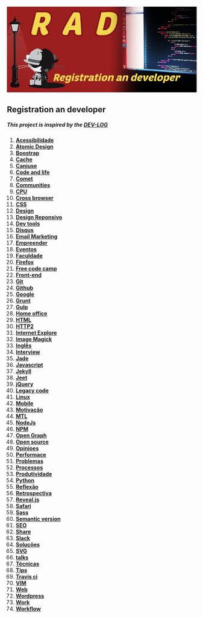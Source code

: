 ![Alt text](/image/rad.png "Registration an developer")
## Registration an developer
##### This project is inspired by	 the [DEV-LOG](https://github.com/ericdouglas/dev-log)

1. **[Acessibilidade](source/acessibilidade//readme.md)**
1. **[Atomic Design](source/atomic-design/readme.md)**
1. **[Boostrap](source/atomic-design/readme.md)**
1. **[Cache](source/cache/readme.md)**
1. **[Caniuse](source/caniuse/readme.md)**
1. **[Code and life](source/code-and-life/readme.md)**
1. **[Comet](source/comet/readme.md)**
1. **[Communities](source/communities/readme.md)**
1. **[CPU](source/CPU/readme.md)**
1. **[Cross browser](source/cross-browser/readme.md)**
1. **[CSS](source/css/readme.md)**
1. **[Design](source/design/readme.md)**
1. **[Design Reponsivo](source/design-reponsivo/readme.md)**
1. **[Dev tools](source/DevTools/readme.md)**
1. **[Disqus](source/disqus/readme.md)**
1. **[Email Marketing](source/email-marketing/readme.md)**
1. **[Empreender](source/empreender/readme.md)**
1. **[Eventos](source/eventos/readme.md)**
1. **[Faculdade](source/faculdade/readme.md)**
1. **[Firefox](source/firefox/readme.md)**
1. **[Free code camp](source/free-code-camp/readme.md)**
1. **[Front-end](source/front-end/readme.md)**
1. **[Git](source/git/readme.md)**
1. **[Github](source/github/readme.md)**
1. **[Google](source/google/readme.md)**
1. **[Grunt](source/grunt-js/readme.md)**
1. **[Gulp](source/gulp/readme.md)**
1. **[Home office](source/home-office/readme.md)**
1. **[HTML](source/html/readme.md)**
1. **[HTTP2](source/http2/readme.md)**
1. **[Internet Explore](source/ie/readme.md)**
1. **[Image Magick](source/ImageMagick/readme.md)**
1. **[Inglês](source/ingles/readme.md)**
1. **[Interview](source/interview/readme.md)**
1. **[Jade](source/jade/readme.md)**
1. **[Javascript](source/javascript/readme.md)**
1. **[Jekyll](source/jekyll/readme.md)**
1. **[Jeet](source/jeet/readme.md)**
1. **[jQuery](source/jquery/readme.md)**
1. **[Legacy code](source/legacy-code/readme.md)**
1. **[Linux](source/linux/readme.md)**
1. **[Mobile](source/mobile/readme.md)**
1. **[Motivação](source/motivacao/readme.md)**
1. **[MTL](source/MTL/readme.md)**
1. **[NodeJs](source/nodejs/readme.md)**
1. **[NPM](source/npm/readme.md)**
1. **[Open Graph](source/open-graph/readme.md)**
1. **[Open source](source/open-source/readme.md)**
1. **[Opinioes](source/opinioes/readme.md)**
1. **[Performace](source/performace/readme.md)**
1. **[Problemas](source/problemas/readme.md)**
1. **[Processos](source/processos/readme.md)**
1. **[Produtividade](source/produtividade/readme.md)**
1. **[Python](source/python/readme.md)**
1. **[Reflexão](source/reflexao/readme.md)**
1. **[Retrospectiva](source/retrospectiva/readme.md)**
1. **[Reveal.js](source/revealjs/readme.md)**
1. **[Safari](source/safari/readme.md)**
1. **[Sass](source/sass/readme.md)**
1. **[Semantic version](source/semantic-version/readme.md)**
1. **[SEO](source/seo/readme.md)**
1. **[Share](source/share/readme.md)**
1. **[Slack](source/slack/readme.md)**
1. **[Soluções](source/soluções-de-erro/readme.md)**
1. **[SVG](source/svg/readme.md)**
1. **[talks](source/talks/readme.md)**
1. **[Técnicas](source/técnica/readme.md)**
1. **[Tips](source/tips/readme.md)**
1. **[Travis ci](source/travis-ci/readme.md)**
1. **[VIM](source/vim/readme.md)**
1. **[Web](source/WEB/readme.md)**
1. **[Wordpress](source/wordpress/readme.md)**
1. **[Work](source/work/readme.md)**
1. **[Workflow](source/workflow/readme.md)**


